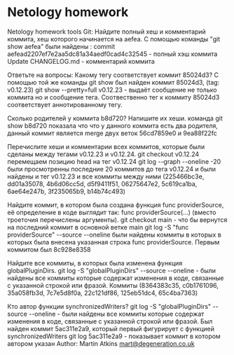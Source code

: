 # Netology homework
Netology homework tools Git:
Найдите полный хеш и комментарий коммита, хеш которого начинается на aefea.
C помощью команды "git show aefea" были найдены :
commit aefead2207ef7e2aa5dc81a34aedf0cad4c32545 - полный хэш коммита
Update CHANGELOG.md - комментарий коммита

Ответьте на вопросы: 
Какому тегу соответствует коммит 85024d3?
С помощью той же команды git show был найден коммит 85024d3, (tag: v0.12.23)
git show --pretty=full v0.12.23 - выдаёт сообщение не только коммита но и сообщение тега. Соотвественно тег к коммиту 85024d3 соответствует аннотированному тегу.

Сколько родителей у коммита b8d720? Напишите их хеши.
команда git show b8d720 показала что что у данного коммита есть два родителя, данный коммит является merge двух веток 56cd7859e0 и 9ea88f22fc

Перечислите хеши и комментарии всех коммитов, которые были сделаны между тегами v0.12.23 и v0.12.24.
git checkout v0.12.24 перемещаем позицию head на тег v0.12.24
git log --graph --oneline -20 были просмотренны последние 20 коммитов до тега v0.12.24 и были найдены и тег v0.12.23 и все коммиты между ними (225466bc3e, dd01a35078, 4b6d06cc5d, d5f9411f51, 06275647e2, 5c619ca1ba, 6ae64e247b, 3f235065b9, b14b74c493)

Найдите коммит, в котором была создана функция func providerSource, её определение в коде выглядит так: func providerSource(...) (вместо троеточия перечислены аргументы).
git checkout main - что бы вернутся на последний коммит в основной ветке main
git log -S "func providerSource" --source --oneline были найдены коммиты в которых в которых была внесена указанная строка func providerSource. Первым коммитом был 8c928e8358

Найдите все коммиты, в которых была изменена функция globalPluginDirs.
git log -S "globalPluginDirs" --source --oneline - были найдены все коммиты которые содержат изменения в коде, связанные с указанной строкой или фразой. Коммиты (8364383c35, c0b1761096, 35a058fb3d, 7c7e5d8f0a, 22c121df86, 125eb51dc4, 65c4ba7363)

Кто автор функции synchronizedWriters?
git log -S "globalPluginDirs" --source --oneline - были найдены все коммиты которые содержат изменения в коде, связанные с указанной строкой или фразой. Был найден коммит 5ac311e2a9, который первый фигурирует с функцией synchronizedWriters
git log 5ac311e2a9 - показывает коммит в котором автором указан Author: Martin Atkins <mart@degeneration.co.uk>

